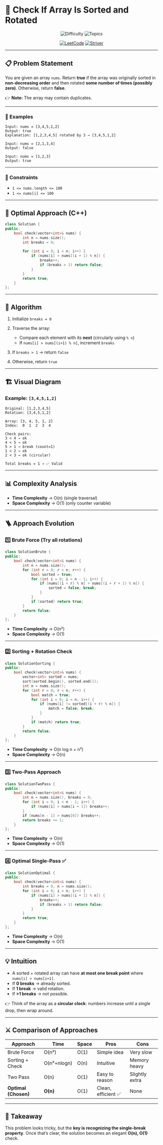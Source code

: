 # 🔄 Check If Array Is Sorted and Rotated

<div align="center">

![Difficulty](https://img.shields.io/badge/Difficulty-🟢%20Easy-brightgreen?style=for-the-badge)
![Topics](https://img.shields.io/badge/Topics-Array%20|%20Two%20Pointers-blue?style=for-the-badge)

[![LeetCode](https://img.shields.io/badge/Solve%20on-LeetCode-black?logo=leetcode\&style=for-the-badge)](https://leetcode.com/problems/check-if-array-is-sorted-and-rotated/description/)
[![Striver](https://img.shields.io/badge/📖%20Striver-Tutorial-orange?style=for-the-badge)](https://takeuforward.org/data-structure/find-the-largest-element-in-an-array/practice)

</div>  

---

## 📋 Problem Statement

You are given an array `nums`. Return **true** if the array was originally sorted in **non-decreasing order** and then rotated **some number of times (possibly zero)**. Otherwise, return **false**.

👉 **Note:** The array may contain duplicates.

---

### 🔹 Examples

```
Input: nums = [3,4,5,1,2]  
Output: true  
Explanation: [1,2,3,4,5] rotated by 3 → [3,4,5,1,2]  

Input: nums = [2,1,3,4]  
Output: false  

Input: nums = [1,2,3]  
Output: true  
```

---

### 🔹 Constraints

* `1 <= nums.length <= 100`
* `1 <= nums[i] <= 100`

---

## 🏹 Optimal Approach (C++)

```cpp
class Solution {
public:
    bool check(vector<int>& nums) {
        int n = nums.size();
        int breaks = 0;
        
        for (int i = 0; i < n; i++) {
            if (nums[i] > nums[(i + 1) % n]) {
                breaks++;
                if (breaks > 1) return false;
            }
        }
        return true;
    }
};
```

---

## 🔄 Algorithm

1. Initialize `breaks = 0`
2. Traverse the array:

   * Compare each element with its **next** (circularly using `% n`)
   * If `nums[i] > nums[(i+1) % n]`, increment `breaks`
3. If `breaks > 1` → return `false`
4. Otherwise, return `true`

---

## 🏗️ Visual Diagram

### Example: `[3,4,5,1,2]`

```
Original: [1,2,3,4,5]
Rotation: [3,4,5,1,2]

Array: [3, 4, 5, 1, 2]
Index:  0  1  2  3  4

Check pairs:
3 < 4 → ok
4 < 5 → ok
5 > 1 → break (count=1)
1 < 2 → ok
2 < 3 → ok (circular)

Total breaks = 1 → ✅ Valid
```

---

## 📊 Complexity Analysis

* **Time Complexity** → O(n) (single traversal)
* **Space Complexity** → O(1) (only counter variable)

---

## 🪜 Approach Evolution

### 1️⃣ Brute Force (Try all rotations)

```cpp
class SolutionBrute {
public:
    bool check(vector<int>& nums) {
        int n = nums.size();
        for (int r = 0; r < n; r++) {
            bool sorted = true;
            for (int i = 0; i < n - 1; i++) {
                if (nums[(i + r) % n] > nums[(i + r + 1) % n]) {
                    sorted = false; break;
                }
            }
            if (sorted) return true;
        }
        return false;
    }
};
```

* **Time Complexity** → O(n²)
* **Space Complexity** → O(1)

---

### 2️⃣ Sorting + Rotation Check

```cpp
class SolutionSorting {
public:
    bool check(vector<int>& nums) {
        vector<int> sorted = nums;
        sort(sorted.begin(), sorted.end());
        int n = nums.size();
        for (int r = 0; r < n; r++) {
            bool match = true;
            for (int i = 0; i < n; i++) {
                if (nums[i] != sorted[(i + r) % n]) {
                    match = false; break;
                }
            }
            if (match) return true;
        }
        return false;
    }
};
```

* **Time Complexity** → O(n log n + n²)
* **Space Complexity** → O(n)

---

### 3️⃣ Two-Pass Approach

```cpp
class SolutionTwoPass {
public:
    bool check(vector<int>& nums) {
        int n = nums.size(), breaks = 0;
        for (int i = 0; i < n - 1; i++) {
            if (nums[i] > nums[i + 1]) breaks++;
        }
        if (nums[n - 1] > nums[0]) breaks++;
        return breaks <= 1;
    }
};
```

* **Time Complexity** → O(n)
* **Space Complexity** → O(1)

---

### 4️⃣ Optimal Single-Pass ✅

```cpp
class SolutionOptimal {
public:
    bool check(vector<int>& nums) {
        int breaks = 0, n = nums.size();
        for (int i = 0; i < n; i++) {
            if (nums[i] > nums[(i + 1) % n]) {
                breaks++;
                if (breaks > 1) return false;
            }
        }
        return true;
    }
};
```

* **Time Complexity** → O(n)
* **Space Complexity** → O(1)

---

## 💡 Intuition

* A sorted + rotated array can have **at most one break point** where `nums[i] > nums[i+1]`.
* If **0 breaks** → already sorted.
* If **1 break** → valid rotation.
* If **>1 breaks** → not possible.

👉 Think of the array as a **circular clock**: numbers increase until a single drop, then wrap around.

---

## ⚔️ Comparison of Approaches

| Approach             | Time        | Space | Pros               | Cons           |
| -------------------- | ----------- | ----- | ------------------ | -------------- |
| Brute Force          | O(n²)       | O(1)  | Simple idea        | Very slow      |
| Sorting + Check      | O(n²+nlogn) | O(n)  | Intuitive          | Memory heavy   |
| Two Pass             | O(n)        | O(1)  | Easy to reason     | Slightly extra |
| **Optimal (Chosen)** | **O(n)**    | O(1)  | Clean, efficient ✅ | None           |

---

## 🎯 Takeaway

This problem looks tricky, but the **key is recognizing the single-break property**. Once that’s clear, the solution becomes an elegant **O(n), O(1)** check.

